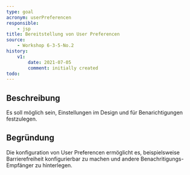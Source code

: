 ```yaml
---
type: goal
acronym: userPreferencen
responsible:
    - jsp
title: Bereitstellung von User Preferencen
source:
    - Workshop 6-3-5-No.2
history:
    v1:
        date: 2021-07-05
        comment: initially created
todo:
---
```


## Beschreibung

Es soll möglich sein, Einstellungen im Design und für Benarichtigungen festzulegen.

## Begründung

Die konfiguration von User Preferencen ermöglicht es, beispielsweise Barrierefreiheit konfigurierbar zu machen und andere Benachritigungs-Empfänger zu hinterlegen.
